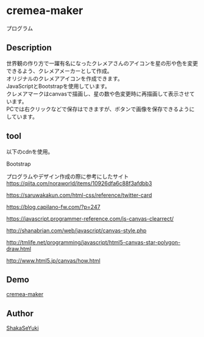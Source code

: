 cremea-maker
====

プログラム

## Description
世界観の作り方で一躍有名になったクレメアさんのアイコンを星の形や色を変更できるよう、クレメアメーカーとして作成。  
オリジナルのクレメアアイコンを作成できます。  
JavaScriptとBootstrapを使用しています。  
クレメアマークはcanvasで描画し、星の数や色変更時に再描画して表示させています。  
PCでは右クリックなどで保存はできますが、ボタンで画像を保存できるようにしています。

## tool
以下のcdnを使用。

Bootstrap

プログラムやデザイン作成の際に参考にしたサイト  
https://qiita.com/noraworld/items/10926dfa6c88f3afdbb3

https://saruwakakun.com/html-css/reference/twitter-card

https://blog.capilano-fw.com/?p=247

https://javascript.programmer-reference.com/js-canvas-clearrect/

http://shanabrian.com/web/javascript/canvas-style.php

http://tmlife.net/programming/javascript/html5-canvas-star-polygon-draw.html

http://www.html5.jp/canvas/how.html

## Demo
[cremea-maker](https://shakaseyuki.github.io/cremea-maker/)

## Author
[ShakaSeYuki](https://github.com/ShakaSeYuki)
